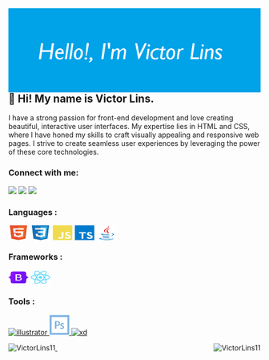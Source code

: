 <div class="hero-img-section">
    <img src="img/Banner.png"  align="right" alt="Coding">
</div>

<h2> 👋 Hi! My name is Victor Lins. </h2>

<div class="hero-top-section"">
 <div class="hero-top-txt">
 <p>
 I have a strong passion for front-end development and love creating beautiful, interactive user interfaces. My expertise lies in HTML and CSS, where I have honed my skills to craft visually appealing and responsive web pages. I strive to create seamless user experiences by leveraging the power of these core technologies.
 </p>
 </div>

<div class="hero-body-section">
    <div class="social-media-section">
        <h3>Connect with me:</h3>
        <p>
        <a href="https://www.instagram.com/victorlins11" target="_blank"><img src="https://img.shields.io/badge/-Instagram-%23E4405F?style=for-the-badge&logo=instagram&logoColor=white" target="_blank"></a>
         <a href = "victorasglins@gmail.com"><img src="https://img.shields.io/badge/-Gmail-%23333?style=for-the-badge&logo=gmail&logoColor=white" target="_blank"></a>
         <a href="https://www.linkedin.com/in/victor-souza-710272126/" target="_blank"><img src="https://img.shields.io/badge/-LinkedIn-%230077B5?style=for-the-badge&logo=linkedin&logoColor=white" target="_blank"></a>
        </p>
    </div>
    <div class="language-section">
        <h3 align="left">Languages :</h3>
        <p aligh="left">
         <img align="center" alt="Victor-HTML" height="30" width="40" src="https://raw.githubusercontent.com/devicons/devicon/master/icons/html5/html5-original.svg">
         <img align="center" alt="Victor-CSS" height="30" width="40" src="https://raw.githubusercontent.com/devicons/devicon/master/icons/css3/css3-original.svg">
         <img align="center" alt="Victor-Js" height="30" width="40" src="https://raw.githubusercontent.com/devicons/devicon/master/icons/javascript/javascript-plain.svg">
         <img align="center" alt="Victor-Ts" height="30" width="40" src="https://raw.githubusercontent.com/devicons/devicon/master/icons/typescript/typescript-plain.svg">
         <img align="center" alt="Victor-Java" height="30" width="40" src="https://raw.githubusercontent.com/devicons/devicon/master/icons/java/java-original.svg">
        </p>
    </div>
    <div class="framework-section">
        <h3>Frameworks :</h3>
        <p >
            <img align="center" alt="Victor-Bootstrap" height="30" width="40" src="https://raw.githubusercontent.com/devicons/devicon/master/icons/bootstrap/bootstrap-original.svg">
            <img align="center" alt="Victor-React" height="30" width="40" src="https://raw.githubusercontent.com/devicons/devicon/master/icons/react/react-original.svg">
        </p>
    </div>
    <div class="tools-section">
        <h3 align="left">Tools :</h3>
        <p align="left">  
            <a href="https://www.adobe.com/in/products/illustrator.html" target="_blank" rel="noreferrer"> 
                <img src="https://www.vectorlogo.zone/logos/adobe_illustrator/adobe_illustrator-icon.svg" alt="illustrator" width="40" height="40"/> 
            </a>  
            <a href="https://www.photoshop.com/en" target="_blank" rel="noreferrer"> 
                <img src="https://raw.githubusercontent.com/devicons/devicon/master/icons/photoshop/photoshop-line.svg" alt="photoshop" width="40" height="40"/> 
            </a>  
            <a href="https://www.adobe.com/products/xd.html" target="_blank" rel="noreferrer"> 
                <img src="https://cdn.worldvectorlogo.com/logos/adobe-xd.svg" alt="xd" width="40" height="40"/> 
            </a> 
        </p>
    </div>
</div>

<div class="footer-section">
    <a href="https://github.com/VictorLins11">
    <p><img align="left" src="https://github-readme-stats.vercel.app/api?username=VictorLins11&show_icons=true&theme=dracula&include_all_commits=true&count_private=true" alt="VictorLins11" /></p>
    <p>&nbsp;<img align="right" src="https://github-readme-stats.vercel.app/api/top-langs/?username=VictorLins11&layout=compact&langs_count=7&theme=dracula" alt="VictorLins11" /></p>
</div>
